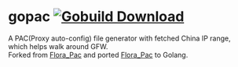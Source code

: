 # gopac [![Gobuild Download](http://beta.gobuild.io/badge/github.com/futurespace/gopac/download.png)](http://beta.gobuild.io/github.com/futurespace/gopac)

A PAC(Proxy auto-config) file generator with fetched China IP range,   
which helps walk around GFW.   
Forked from [Flora_Pac][] and ported [Flora_Pac][] to Golang.


[Flora_Pac]: https://github.com/Leask/Flora_Pac
